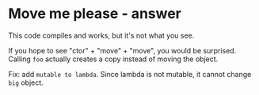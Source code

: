 # Move me please - answer

This code compiles and works, but it's not what you see.

If you hope to see "ctor" + "move" + "move", you would be surprised.
Calling `foo` actually creates a copy instead of moving the object.

Fix: add `mutable to lambda`.
Since lambda is not mutable, it cannot change `big` object.
